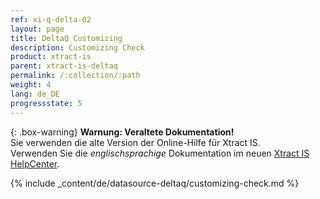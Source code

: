 ```yaml
---
ref: xi-q-delta-02
layout: page
title: DeltaQ Customizing
description: Customizing Check
product: xtract-is
parent: xtract-is-deltaq
permalink: /:collection/:path
weight: 4
lang: de_DE
progressstate: 5
---
```


{: .box-warning}
**Warnung: Veraltete Dokumentation!** <br>
Sie verwenden die alte Version der Online-Hilfe für Xtract IS.<br>
Verwenden Sie die *englischsprachige* Dokumentation im neuen [Xtract IS HelpCenter](https://helpcenter.theobald-software.com/xtract-is/documentation/introduction/).


{% include _content/de/datasource-deltaq/customizing-check.md %}